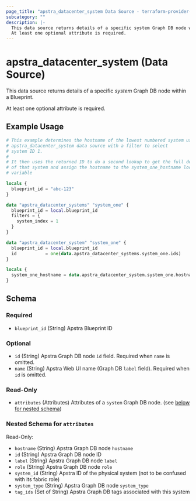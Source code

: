 ```yaml
---
page_title: "apstra_datacenter_system Data Source - terraform-provider-apstra"
subcategory: ""
description: |-
  This data source returns details of a specific system Graph DB node within a Blueprint.
  At least one optional attribute is required.
---
```


# apstra_datacenter_system (Data Source)

This data source returns details of a specific *system* Graph DB node within a Blueprint.

At least one optional attribute is required.

## Example Usage

```terraform
# This example determines the hostname of the lowest numbered system using
# apstra_datacenter_system data source with a filter to select
# system ID 1.
#
# It then uses the returned ID to do a second lookup to get the full details
# of that system and assign the hostname to the system_one_hostname local
# variable

locals {
  blueprint_id = "abc-123"
}

data "apstra_datacenter_systems" "system_one" {
  blueprint_id = local.blueprint_id
  filters = {
    system_index = 1
  }
}

data "apstra_datacenter_system" "system_one" {
  blueprint_id = local.blueprint_id
  id           = one(data.apstra_datacenter_systems.system_one.ids)
}

locals {
  system_one_hostname = data.apstra_datacenter_system.system_one.hostname
}
```

<!-- schema generated by tfplugindocs -->
## Schema

### Required

- `blueprint_id` (String) Apstra Blueprint ID

### Optional

- `id` (String) Apstra Graph DB node `id` field. Required when `name` is omitted.
- `name` (String) Apstra Web UI name (Graph DB `label` field). Required when `id` is omitted.

### Read-Only

- `attributes` (Attributes) Attributes of a `system` Graph DB node. (see [below for nested schema](#nestedatt--attributes))

<a id="nestedatt--attributes"></a>
### Nested Schema for `attributes`

Read-Only:

- `hostname` (String) Apstra Graph DB node `hostname`
- `id` (String) Apstra Graph DB node ID
- `label` (String) Apstra Graph DB node `label`
- `role` (String) Apstra Graph DB node `role`
- `system_id` (String) Apstra ID of the physical system (not to be confused with its fabric role)
- `system_type` (String) Apstra Graph DB node `system_type`
- `tag_ids` (Set of String) Apstra Graph DB tags associated with this system
